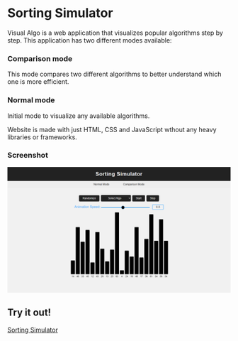 
# Sorting Simulator
Visual Algo is a web application that visualizes popular algorithms step by step.
This application has two different modes available:


### Comparison mode
This mode compares two different algorithms to better understand which one is more efficient.

### Normal mode
Initial mode to visualize any available algorithms.

Website is made with just HTML, CSS and JavaScript wthout any heavy libraries or frameworks.

### Screenshot
<img src="Sorting Simulator (Screenshot).png">

## Try it out!
[Sorting Simulator](https://sorting-simulation.netlify.app/)
